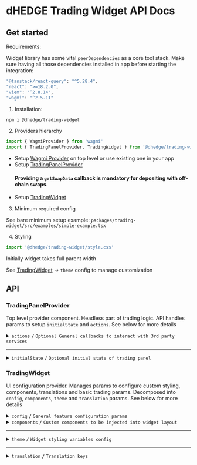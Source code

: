 # dHEDGE Trading Widget API Docs

## Get started

Requirements:

Widget library has some vital `peerDependencies` as a core tool stack. Make sure having all those dependencies installed in app before starting the integration:

```bash
"@tanstack/react-query": "^5.28.4",
"react": ">=18.2.0",
"viem": "^2.8.14",
"wagmi": "^2.5.11"
```

1. Installation:

```bash
npm i @dhedge/trading-widget
```

2. Providers hierarchy

```typescript jsx
import { WagmiProvider } from 'wagmi'
import { TradingPanelProvider, TradingWidget } from '@dhedge/trading-widget'
```

- Setup [Wagmi Provider](https://wagmi.sh/react/api/WagmiProvider) on top level or use existing one in your app
- Setup [TradingPanelProvider](#tradingpanelprovider)
  #### Providing a `getSwapData` callback is mandatory for depositing with off-chain swaps.
- Setup [TradingWidget](#tradingwidget)

3. Minimum required config

See bare minimum setup example: `packages/trading-widget/src/examples/simple-example.tsx`

4. Styling

```typescript jsx
import '@dhedge/trading-widget/style.css'
```

Initially widget takes full parent width

See [TradingWidget](#tradingwidget) -> `theme` config to manage customization

## API

### TradingPanelProvider

Top level provider component. Headless part of trading logic. API handles params to setup `initialState` and `actions`. See below for more details

<details>
<summary><code>actions</code> <code><b>/</b></code> <code>Optional General callbacks to interact with 3rd party services</code></summary>

> | name                           | type                                                                                                                                                                                                                                                                                                                                                     | default value | description                                                                       |
> | ------------------------------ | -------------------------------------------------------------------------------------------------------------------------------------------------------------------------------------------------------------------------------------------------------------------------------------------------------------------------------------------------------- | ------------- | --------------------------------------------------------------------------------- |
> | `onUpdateSendTokenInput`       | (payload: Partial\<{ address: `Address`; symbol: `string`; value: `string`; decimals: `number`; isLoading?: `boolean` }\>) => void                                                                                                                                                                                                                       | undefined     | triggers on send token change                                                     |
> | `onUpdateTradingSettings`      | (payload: Partial\<{ slippage: `number \| 'auto'`; minSlippage?: `number` isInfiniteAllowance: `boolean`; isMultiAssetWithdrawalEnabled: `boolean`; isMaxSlippageLoading: `boolean` }\>) => void                                                                                                                                                         | undefined     | triggers on trading settings change                                               |
> | `onSetTradingType`             | (payload: `'deposit' \| 'withdraw'`) => void                                                                                                                                                                                                                                                                                                             | undefined     | triggers on trading type change                                                   |
> | `onUpdateTradingMeta`          | (payload: Partial\<{ approvingStatus: `'pending' \| 'success'` }\>) => void                                                                                                                                                                                                                                                                              | undefined     | triggers on trading meta change                                                   |
> | `onUpdateTradingModal`         | (payload: Partial\<{ isOpen: `boolean`; status: `'Success' \| 'None' \| 'Mining' \|  'Wallet'` }\>) => void                                                                                                                                                                                                                                              | undefined     | triggers on trading modal change                                                  |
> | `onUpdateTransactions`         | (payload: AddTransaction \| UpdateTransaction \| RemoveTransaction) => void                                                                                                                                                                                                                                                                              | undefined     | triggers on transaction action change                                             |
> | `onTradingSettleError`         | (error: `Error`) => void                                                                                                                                                                                                                                                                                                                                 | undefined     | triggers on trading settle error                                                  |
> | `onTransactionError`           | (error: `Error`, action: `TransactionAction` \| `undefined`, chainId?: `ChainId`, txHash?: `Address`) => void                                                                                                                                                                                                                                            | undefined     | triggers on transaction error                                                     |
> | `onTransactionSuccess`         | (data: `WaitForTransactionReceiptReturnType`, action: `TransactionAction` \| `undefined`, link?: `string`) => void                                                                                                                                                                                                                                       | undefined     | triggers on transaction success                                                   |
> | `onTransactionEstimationError` | (error: `EstimationError`, address: `Address`, chainId?: `ChainId`, account?: `Address`) => void                                                                                                                                                                                                                                                         | undefined     | triggers on transaction estimation error                                          |
> | `onTokenSelector`              | (payload: { isOpen: `boolean`; entity: `'token' \| 'pool'` }) => void                                                                                                                                                                                                                                                                                    | undefined     | triggers on token selector change                                                 |
> | `onLog`                        | (eventName: `string`, payload?: `Record<string, unknown>`) => void                                                                                                                                                                                                                                                                                       | undefined     | triggers on log event                                                             |
> | `onSimulateTransaction`        | (payload: { chainId: `ChainId`; from: `Address`: to: `Address`; input: `string`; gas: `number`; value?: `string` }) => Promise<{ link?: `string`; simulation: { status: `boolean`; error_message: `string` } } \| null>                                                                                                                                  | undefined     | triggers to simulate transaction and get error details after failed tx estimation |
> | `getSwapData`                  | ({ signal: `AbortSignal`, variables: { chainId: `number`; sourceAddress: `Address`; destinationAddress: `Address`; walletAddress: `Address`; fromAddress: `Address`; amount: `string`; slippage: `string` } }) => Promise<{ destinationAmount: `string`; txData: `string` ; routerKey: `'ONE_INCH' / 'ONE_INCH_V5' / 'ZERO_X' / 'PARASWAP'` } } \| null> | undefined     | provides off chain swap data based on send token value                            |

###### Source: `packages/trading-widget/src/core-kit/providers/index.tsx`

###### Default values: `undefined`

</details>

---

<details>
<summary><code>initialState</code> <code><b>/</b></code> <code>Optional initial state of trading panel</code></summary>

> | name               | type                                                                                                                                                                                                                                    | default value                                                                                                              | description                                                                                     |
> | ------------------ | --------------------------------------------------------------------------------------------------------------------------------------------------------------------------------------------------------------------------------------- | -------------------------------------------------------------------------------------------------------------------------- | ----------------------------------------------------------------------------------------------- |
> | `poolAddress`      | Address                                                                                                                                                                                                                                 | `AddressZero`                                                                                                              | Current active pool address                                                                     |
> | `poolConfigMap`    | Record<Address, PoolConfig>                                                                                                                                                                                                             | `{}`                                                                                                                       | Map of pool configs available for trading                                                       |
> | `settings`         | { slippage: `number \| 'auto'`; minSlippage?: `number`; isInfiniteAllowance: `boolean`; isMultiAssetWithdrawalEnabled: `boolean`; isMaxSlippageLoading: `boolean` }                                                                     | { slippage: `'auto'`; isInfiniteAllowance: `false`; isMultiAssetWithdrawalEnabled: `true`; isMaxSlippageLoading: `false` } | Panel settings                                                                                  |
> | `type`             | 'deposit' \| 'withdraw'                                                                                                                                                                                                                 | `'deposit'`                                                                                                                | Trading type                                                                                    |
> | `input`            | { sendToken: { address: `Address`; symbol: `string`; value: `string`; decimals: `number`; isLoading?: `boolean` }; receiveToken: { address: `Address`; symbol: `string`; value: `string`; decimals: `number`; isLoading?: `boolean` } } | `poolConfigMap[poolAddress]`                                                                                               | Send/receive tokens pair                                                                        |
> | `entryFee`         | { deposit: `number`; depositWithCustomCooldown: `number`; }                                                                                                                                                                             | { deposit: `0`; depositWithCustomCooldown: `0.1` }                                                                         | Entry fee config map                                                                            |
> | `meta`             | { approvingStatus?: `'pending' \| 'success'` }                                                                                                                                                                                          | `{}`                                                                                                                       | Trading meta info                                                                               |
> | `modal`            | { isOpen: `boolean`; status: `'Success' \| 'None' \| 'Mining' \|  'Wallet'`; action: `'deposit' \| 'withdraw' \| 'approve  \| 'oraclesUpdate'`; link?: `string`; sendToken: TradingToken \| null; receiveToken: TradingToken \| null }  | `{ isOpen: `false`,status: `'None'`, receiveToken: `null`, sendToken: `null` }`                                            | Trading modal state                                                                             |
> | `transactions`     | { action: `'deposit' \| 'withdraw' \| 'approve'`; symbol: `string`; chainId: `ChainId`; txHash?: `Address` }[]                                                                                                                          | `[]`                                                                                                                       | Pending transactions                                                                            |
> | `poolFallbackData` | { address: `Address`; managerLogicAddress?: `Address`; poolCompositions: `PoolComposition[]`; tokenPrice?: `string`; apy?: { value: `number`; currency: `'USD' \| 'ETH'` } }                                                            | { address: `AddressZero` }                                                                                                 | Current active pool fallback data to override or extend contract's response                     |
> | `defaultChainId`   | number (optional)                                                                                                                                                                                                                       | undefined                                                                                                                  | Chain id that will be returned from useNetwork wagmi hook when connected to unsupported network |

###### Source: `packages/trading-widget/src/core-kit/providers/index.tsx`

###### Default values: `packages/trading-widget/src/core-kit/providers/index.tsx`

</details>

### TradingWidget

UI configuration provider. Manages params to configure custom styling, components, translations and basic trading params. Decomposed into `config`, `components`, `theme` and `translation` params. See below for more details

<details>
<summary><code>config</code> <code><b>/</b></code> <code>General feature configuration params</code></summary>

##### params

> | name                               | type                                                           | default value                | description                                                                                                                                        |
> | ---------------------------------- | -------------------------------------------------------------- | ---------------------------- | -------------------------------------------------------------------------------------------------------------------------------------------------- |
> | `isGeoBlocked`                     | `boolean`                                                      | `false`                      | Restricts depositing action button and conditionally renders GeoBlockAlert component                                                               |
> | `isSanctioned`                     | `boolean`                                                      | `false`                      | Restricts depositing action button and conditionally renders SanctionedAlert component                                                             |
> | `depositQuoteDiffWarningThreshold` | `number`                                                       | `1`                          | Deposit slippage absolute percent value warning threshold, Affects styling to warn user                                                            |
> | `depositQuoteDiffErrorThreshold`   | `number`                                                       | `3`                          | Deposit slippage absolute percent value error threshold, Affects styling to warn user                                                              |
> | `defaultWithdrawSlippage`          | `number`                                                       | `[0.1, 0.3, 0.5, 1, 1.5, 3]` | Initial withdraw slippage absolute percent. Further adjustments are available in panel settings                                                    |
> | `defaultSwapTransactionSlippage`   | `number`                                                       | `0.3`                        | Default slippage (%) applied to swap transaction.                                                                                                  |
> | `defaultNoSwapMinDepositAmountGap` | `number`                                                       | `0.1`                        | Default gap (%) for min received vault tokens during no swap deposits.                                                                             |
> | `defaultLockTime`                  | `string`                                                       | `'24 hours'`                 | Formatted default deposit lock time to be displayed in panel (Long lockup period is used to bypass entry fee and can be managed in panel settings) |
> | `customLockTime`                   | `string`                                                       | `'15 minutes'`               | Formatted custom deposit lock time alternative to be displayed in panel                                                                            |
> | `stablePrecision`                  | `number`                                                       | `3`                          | Number of decimals to be displayed in stables (e.g USDC balance)                                                                                   |
> | `defaultPrecision`                 | `number`                                                       | `6`                          | Number of decimals to be displayed in token values                                                                                                 |
> | `stakingChainId`                   | `number`                                                       | `10` (Optimism)              | ChainId to be used in staking logic                                                                                                                |
> | `termsOfUseAccepted`               | `boolean`                                                      | `true`                       | Requires user to confirm terms of use by rendering DepositTermsOfUse component before deposit action                                               |
> | `standalone`                       | `boolean`                                                      | `true`                       | Handles token selection in SPA mode                                                                                                                |
> | `chainConfig`                      | `Partial<Record<ChainId, { name: string; iconPath: string }>>` | `{}`                         | Sets map of chain `name` and `iconPath`                                                                                                            |

##### actions

> | name                 | type                     | default value                 | description                                                                                                                                                                                                                                                                   |
> | -------------------- | ------------------------ | ----------------------------- | ----------------------------------------------------------------------------------------------------------------------------------------------------------------------------------------------------------------------------------------------------------------------------- |
> | `onConnect`          | `() => void`             | `() => {}`                    | Widget has built-in `Connect Wallet` action button that triggers `onConnect` callback assuming starting of abstract wallet connection process. After all the only requirement is to get connected wallet inside wagmi's `useAccount` hook to make trading operations possible |
> | `onAcceptTermsOfUse` | `() => Promise<boolean>` | `() => Promise.resolve(true)` | Callback is triggered after user's approval of Terms of Use statements assuming switching of external `config.termsOfUseAccepted` param to `true` state                                                                                                                       |

###### Source: `packages/trading-widget/src/trading-widget/providers/config-provider`

###### Default values: `packages/trading-widget/src/trading-widget/providers/config-provider/config-provider.defaults.ts`

</details>

<details>
<summary>
<code>components</code>
<code><b>/</b></code>
<code>Custom components to be injected into widget layout</code>
</summary>

> | name                | type                                | default value       | description                                                                                                     |
> | ------------------- | ----------------------------------- | ------------------- | --------------------------------------------------------------------------------------------------------------- |
> | `GeoBlockAlert`     | ComponentType                       | `<GeoBlockAlert>`   | Component replaces deposit button while `isGeoBlocked` config param is set to `true`                            |
> | `SanctionedAlert`   | ComponentType                       | `<SanctionedAlert>` | Component replaces deposit button while `isSanctioned` config param is set to `true`                            |
> | `DepositMetaInfo`   | ComponentType                       | `undefined`         | Component is injected into deposit meta part of widget layout nearby TransactionOverviewDisclosure              |
> | `WithdrawMetaInfo`  | ComponentType                       | `undefined`         | Component is injected into withdraw meta part of widget layout nearby WithdrawTransactionOverviewDisclosure     |
> | `ExtraActionButton` | ComponentType                       | `undefined`         | Component is injected below deposit action button and rendered if `isGeoBlocked` config param is set to `false` |
> | `Image`             | ComponentType<ImageProps>           | `<img>`             | Component optionally can be used to pass `nextjs` Image component to be used for assets rendering               |
> | `LogoSpinner`       | ComponentType<SVGProps<SVGElement>> | `<Spinner>`         | Component is injected into widget pending transaction overlay. Assume using of spinning animation               |
> | `DepositTermsOfUse` | ComponentType                       | `undefined`         | Component is injected into `TermsOfUseOverlay` to extend default terms of use statement points                  |
> | `ActionButton`      | ComponentType                       | `<ActionButton>`    | Component overrides default `ActionButton` and has `ButtonProps` API                                            |

###### Source: `packages/trading-widget/src/trading-widget/providers/component-provider/component-provider.tsx`

###### Default values: `undefined`

</details>

---

<details>
<summary>
<code>theme</code>
<code><b>/</b></code>
<code>Widget styling variables config</code>
</summary>

##### global

###### color

path: `global.color[name]`

> | name                     | type   | default value                                | description                           |
> | ------------------------ | ------ | -------------------------------------------- | ------------------------------------- |
> | `colorTextPrimary`       | string | `#ffffff`                                    | Primary text color                    |
> | `colorTextPrimaryHover`  | string | `#ffffffCC`                                  | Primary hover text color              |
> | `colorBorderPrimary`     | string | `global?.color?.colorTextPrimary ?? #ffffff` | Primary border color                  |
> | `colorTextSecondary`     | string | `#9DA2AD`                                    | Secondary text color                  |
> | `colorBgPrimary`         | string | `#1B2432`                                    | Primary bg color                      |
> | `colorBgSecondary`       | string | `#2B313E`                                    | Secondary bg color                    |
> | `colorTextAccent`        | string | `#ffffff`                                    | Accent text color                     |
> | `colorTextAccentHover`   | string | `#ffffffCC`                                  | Accent hover text color               |
> | `colorBgAccentFrom`      | string | `#73D393`                                    | Accent bg gradient `from` color       |
> | `colorBgAccentTo`        | string | `#34855E`                                    | Accent bg gradient `to` color         |
> | `colorBgAccentFromHover` | string | `#73D393CC`                                  | Accent hover bg gradient `from` color |
> | `colorBgAccentToHover`   | string | `#162435`                                    | Accent hover bg gradient `to` color   |
> | `colorTextNeutral`       | string | `#9DA2AD80`                                  | Neutral text color                    |
> | `colorBgNeutral`         | string | `#9DA2AD33`                                  | Neutral bg color                      |
> | `colorTextLoading`       | string | `#ffffff99`                                  | Loading text color                    |
> | `colorTextError`         | string | `#EF4444`                                    | Error text color                      |
> | `colorTextWarning`       | string | `#AFA58D`                                    | Warning text color                    |
> | `colorIcon`              | string | `global?.color?.colorTextPrimary ?? #ffffff` | Warning text color                    |

###### size

path: `global.size[name]`

> | name                  | type   | default value                                | description            |
> | --------------------- | ------ | -------------------------------------------- | ---------------------- |
> | `gap`                 | string | `0.25rem`                                    | General flex gap       |
> | `spacer`              | string | `4px`                                        | General spacer         |
> | `fontSizeBase`        | string | `16px`                                       | Font size base         |
> | `lineHeightBase`      | string | `24px`                                       | Line height base       |
> | `fontSizeXs`          | string | `12px`                                       | Font size xs           |
> | `lineHeightXs`        | string | `16px`                                       | Line height xs         |
> | `fontSizeSm`          | string | `14px`                                       | Font size sm           |
> | `lineHeightSm`        | string | `20px`                                       | Line height sm         |
> | `fontSizeLg`          | string | `18px`                                       | Font size lg           |
> | `lineHeightLg`        | string | `28px`                                       | Line height lg         |
> | `iconSize`            | string | `20px`                                       | Icon size base         |
> | `iconSizeSm`          | string | `24px`                                       | Icon size sm           |
> | `iconSecondarySize`   | string | `16px`                                       | Icon secondary size    |
> | `iconSecondarySizeSm` | string | `16px`                                       | Icon secondary size sm |
> | `labelFontSize`       | string | `config?.global?.size?.fontSizeXs ?? 12px`   | Label font size        |
> | `labelLineHeight`     | string | `config?.global?.size?.lineHeightXs ?? 16px` | Label font size        |
> | `labelLineHeight`     | string | `config?.global?.size?.lineHeightXs ?? 16px` | Label font size        |

###### style

path: `global.style[name]`

> | name                 | type   | default value | description                  |
> | -------------------- | ------ | ------------- | ---------------------------- |
> | `radiusPrimary`      | string | `1rem`        | General border radius        |
> | `radiusSecondary`    | string | `1rem`        | Secondary border radius      |
> | `fontWeightLight`    | string | `300`         | Font weight light            |
> | `fontWeightMedium`   | string | `500`         | Font weight medium           |
> | `fontWeightBold`     | string | `700`         | Font weight bold             |
> | `actionOpacity`      | string | `1`           | Action element opacity       |
> | `actionOpacityHover` | string | `0.8`         | Action hover element opacity |

##### component

###### popup

path: `component.popup[name]`

> | name                | type   | default value                                          | description      |
> | ------------------- | ------ | ------------------------------------------------------ | ---------------- |
> | `color.colorText`   | string | `config?.global?.color?.colorTextSecondary ?? #9DA2AD` | Popup text color |
> | `color.colorBg`     | string | `config?.global?.color?.colorBgSecondary ?? #2B313E`   | Popup bg color   |
> | `color.colorBorder` | string | `config?.global?.color?.colorTextSecondary ?? #9DA2AD` | Popup bg color   |
> | `size.fontSize`     | string | `config?.global?.size?.fontSizeXs ?? 12px`             | Popup font size  |

###### popupList

path: `component.popupList[name]`

> | name               | type   | default value | description                   |
> | ------------------ | ------ | ------------- | ----------------------------- |
> | `color.itemBgEven` | string | `transparent` | Popup list even item bg color |
> | `color.itemBgOdd`  | string | `#2A3648`     | Popup list odd item bg color  |
> | `color.headerBg`   | string | `#1B2432`     | Popup list header bg color    |

###### tabGroup

path: `component.tabGroup[name]`

> | name      | type   | default value            | description              |
> | --------- | ------ | ------------------------ | ------------------------ |
> | `size.px` | string | `global.size.spacer * 3` | Tab group padding inline |

###### tabContent

path: `component.tabContent[name]`

> | name       | type   | default value            | description                |
> | ---------- | ------ | ------------------------ | -------------------------- |
> | `size.pt`  | string | `global.size.spacer * 3` | Tab content padding top    |
> | `size.px`  | string | `0px`                    | Tab content padding inline |
> | `size.pb`  | string | `global.size.spacer * 9` | Tab content padding bottom |
> | `size.gap` | string | `global.size.spacer * 2` | Tab content flex gap       |

###### tab

path: `component.tab[name]`

> | name                    | type   | default value                        | description           |
> | ----------------------- | ------ | ------------------------------------ | --------------------- |
> | `size.px`               | string | `global.size.spacer * 9`             | Tab padding inline    |
> | `size.py`               | string | `global.size.spacer * 3`             | Tab padding block     |
> | `size.fontSize`         | string | `global.size.fontSizeSm`             | Tab font size         |
> | `color.colorBg`         | string | `global.color.colorBgNeutral`        | Tab bg color          |
> | `color.colorText`       | string | `global.color.colorTextNeutral`      | Tab text color        |
> | `color.selectColorText` | string | `global.color.colorTextPrimary`      | Tab select text color |
> | `color.colorTextHover`  | string | `global.color.colorTextPrimaryHover` | Tab hover text color  |
> | `style.fontWeight`      | string | `global.style.fontWeightBold`        | Tab font weight       |
> | `style.lineHeight`      | string | `global.size.lineHeightSm`           | Tab line height       |

###### balance

path: `component.balance[name]`

> | name                   | type   | default value                     | description               |
> | ---------------------- | ------ | --------------------------------- | ------------------------- |
> | `size.px`              | string | `global.size.spacer * 3`          | Balance padding inline    |
> | `size.gap`             | string | `global.size.gap`                 | Balance flex gap          |
> | `size.fontSize`        | string | `global.size.fontSizeLg`          | Balance font size         |
> | `size.lineHeight`      | string | `global.size.lineHeightLg`        | Balance line height       |
> | `size.priceFontSize`   | string | `global.size.fontSizeBase`        | Balance price font size   |
> | `size.priceLineHeight` | string | `global.size.lineHeightBase`      | Balance price line height |
> | `color.colorText`      | string | `global.color.colorTextPrimary`   | Balance text color        |
> | `color.priceColorText` | string | `global.color.colorTextSecondary` | Balance price text color  |

###### inputGroup

path: `component.inputGroup[name]`

> | name       | type   | default value            | description                |
> | ---------- | ------ | ------------------------ | -------------------------- |
> | `size.px`  | string | `global.size.spacer * 3` | Input group padding inline |
> | `size.gap` | string | `global.size.gap`        | Input group flex gap       |

###### input

path: `component.input[name]`

> | name                      | type   | default value                     | description                 |
> | ------------------------- | ------ | --------------------------------- | --------------------------- |
> | `size.px`                 | string | `global.size.spacer * 3`          | Input padding inline        |
> | `size.py`                 | string | `global.size.spacer * 2`          | Input padding block         |
> | `size.gap`                | string | `global.size.gap * 2`             | Input flex gap              |
> | `size.priceGap`           | string | `global.size.gap * 2`             | Input flex gap              |
> | `size.iconSize`           | string | `global.size.iconSize`            | Input icon size             |
> | `size.iconSizeSm`         | string | `global.size.iconSizeSm`          | Input icon size sm          |
> | `size.labelFontSize`      | string | `global.size.fontSizeSm`          | Input label line height     |
> | `size.labelLineHeight`    | string | `global.size.lineHeightSm`        | Input label font size       |
> | `size.fontSize`           | string | `global.size.fontSizeSm`          | Input font size             |
> | `size.lineHeight`         | string | `global.size.lineHeightSm`        | Input line height           |
> | `size.fontSizeLg`         | string | `global.size.fontSizeLg`          | Input font size lg          |
> | `size.lineHeightLg`       | string | `global.size.lineHeightLg`        | Input line height lg        |
> | `size.tokenFontSize`      | string | `global.size.fontSizeXs`          | Input token font size       |
> | `size.tokenLineHeight`    | string | `global.size.lineHeightXs`        | Input token line height     |
> | `size.tokenFontSizeSm`    | string | `global.size.fontSizeBase`        | Input token font size sm    |
> | `size.tokenLineHeightSm`  | string | `global.size.lineHeightBase`      | Input token line height sm  |
> | `size.buttonPx`           | string | `global.size.spacer * 2`          | Input button padding inline |
> | `size.buttonPy`           | string | `global.size.spacer`              | Input button padding block  |
> | `size.buttonFontSize`     | string | `global?.size?.fontSizeXs`        | Input button font size      |
> | `size.buttonLineHeight`   | string | `global?.size?.lineHeightXs`      | Input button line height    |
> | `color.textColor`         | string | `global.color.colorTextPrimary`   | Input text color            |
> | `color.loadingTextColor`  | string | `global.color.colorTextLoading`   | Input loading text color    |
> | `color.bgColor`           | string | `global.color.colorBgNeutral`     | Input bg color              |
> | `color.bgColorFocus`      | string | `transparent`                     | Input bg color              |
> | `color.borderColor`       | string | `#4C505B`                         | Input border color          |
> | `color.borderColorFocus`  | string | `global.color.colorTextPrimary`   | Input border focus color    |
> | `color.placeholderColor`  | string | `global.color.colorTextSecondary` | Input placeholder color     |
> | `color.buttonBgColor`     | string | `global.color.colorBgSecondary`   | Input button bg color       |
> | `color.buttonBorderColor` | string | `global.color.colorBgAccentTo`    | Input button border color   |
> | `color.buttonTextColor`   | string | `global.color.colorTextPrimary`   | Input button text color     |
> | `style.radius`            | string | `global.style.radiusPrimary`      | Input border radius         |
> | `style.labelFontWeight`   | string | `global.style.fontWeightLight`    | Input label font weight     |
> | `style.fontWeight`        | string | `global.style.fontWeightLight`    | Input font weight           |
> | `style.tokenFontWeight`   | string | `global.style.fontWeightLight`    | Input token font weight     |
> | `style.buttonRadius`      | string | `30px`                            | Input button border radius  |

###### tooltip

path: `component.tooltip[name]`

> | name              | type   | default value | description      |
> | ----------------- | ------ | ------------- | ---------------- |
> | `color.colorBg`   | string | `#12171F`     | Tooltip bg color |
> | `color.colorText` | string | `#ffffff`     | Tooltip bg color |

###### switch

path: `component.switch[name]`

> | name                   | type   | default value | description               |
> | ---------------------- | ------ | ------------- | ------------------------- |
> | `color.colorBgChecked` | string | `#152E4D`     | Switch checked bg color   |
> | `color.colorBg`        | string | `#4C505B`     | Switch unchecked bg color |

###### actionButton

path: `component.actionButton[name]`

> | name                            | type   | default value                         | description                                |
> | ------------------------------- | ------ | ------------------------------------- | ------------------------------------------ |
> | `size.borderWidth`              | string | `1px`                                 | Action button border width                 |
> | `color.colorBgFrom`             | string | `global.color.colorBgAccentFrom`      | Action button bg gradient color from       |
> | `color.colorBgTo`               | string | `global.color.colorBgAccentTo`        | Action button bg gradient color to         |
> | `color.colorBgFromHover`        | string | `global.color.colorBgAccentFromHover` | Action button hover bg gradient color from |
> | `color.colorBgToHover`          | string | `global.color.colorBgAccentTo`        | Action button hover bg gradient color to   |
> | `color.colorBorder`             | string | `global.color.colorBgAccentFrom`      | Action button border color                 |
> | `color.colorText`               | string | `global.color.colorTextAccent`        | Action button text color                   |
> | `color.colorText`               | string | `global.color.colorTextAccent`        | Action button text color                   |
> | `color.outlineColorBorder`      | string | `#ffffff33`                           | Action outline button border color         |
> | `color.outlineColorBorderHover` | string | `#ffffffCC`                           | Action outline button hover border color   |
> | `color.outlineColorText`        | string | `global.color.colorTextPrimary`       | Action outline button text color           |

###### meta

path: `component.meta[name]`

> | name                  | type   | default value                        | description          |
> | --------------------- | ------ | ------------------------------------ | -------------------- |
> | `size.gap`            | string | `global.size.gap`                    | Meta flex gap        |
> | `size.px`             | string | `global.size.spacer * 3`             | Meta padding inline  |
> | `color.linkTextColor` | string | `global.color.colorBgAccentFrom`     | Meta link text color |
> | `color.panelBgHover`  | string | `config.global.color.colorBgNeutral` | Meta panel hover bg  |

###### Source: `packages/trading-widget/src/trading-widget/providers/theme-provider/theme-provider.tsx`

###### Default values: `undefined`

</details>

---

<details>
<summary>
<code>translation</code>
<code><b>/</b></code>
<code>Translation keys</code>
</summary>|

> | name                             | type   | default value                                                                                                                                                                         | description |
> | -------------------------------- | ------ | ------------------------------------------------------------------------------------------------------------------------------------------------------------------------------------- | ----------- |
> | `depositSlippageWarning`         | string | Excludes entry fee. Slippage may be amplified by the leverage. See the docs for more info.                                                                                            |             |
> | `withdrawSlippageWarning`        | string | Slippage only applies to single asset withdrawals and withdrawals from vaults with debt positions in Aave.                                                                            |             |
> | `minSlippageWarning`             | string | Flexible min slippage value that is likely enough to process the transaction.                                                                                                         |             |
> | `highSlippageWarning`            | string | We recommend using another asset to trade with lower slippage.                                                                                                                        |             |
> | `recommendedMinSlippage`         | string | Recommended Min Slippage                                                                                                                                                              |             |
> | `projectedDailyEarningsTooltip`  | string | Projected daily earnings are based on the current APY and may differ from actual earnings.                                                                                            |             |
> | `dailyEarnings`                  | string | Daily Earnings                                                                                                                                                                        |             |
> | `projectedYearlyEarningsTooltip` | string | Projected yearly earnings are based on the current APY and may differ from actual earnings.                                                                                           |             |
> | `yearlyEarnings`                 | string | Yearly Earnings                                                                                                                                                                       |             |
> | `fullReceiveDetails`             | string | See full details influencing what you will receive.                                                                                                                                   |             |
> | `tradeDetails`                   | string | Trade details                                                                                                                                                                         |             |
> | `maxSlippage`                    | string | Max slippage                                                                                                                                                                          |             |
> | `minReceiveAmount`               | string | You will receive no less than this amount.                                                                                                                                            |             |
> | `minReceived`                    | string | Minimum Received                                                                                                                                                                      |             |
> | `estimatedMultiAssetFractions`   | string | Estimated multi asset fractions                                                                                                                                                       |             |
> | `infinite`                       | string | Infinite                                                                                                                                                                              |             |
> | `tokenAllowance`                 | string | Token Allowance                                                                                                                                                                       |             |
> | `entryFee`                       | string | Entry Fee                                                                                                                                                                             |             |
> | `entryFeeExplanation`            | string | When you deposit, the token takes a small entry fee. This fee helps cover the costs when we rebalance the underlying funds, and it's shared among all token holders.                  |             |
> | `amountToBeApproved`             | string | Amount of {symbol} tokens to be approved. Can be customized in settings.                                                                                                              |             |
> | `minDepositUsd`                  | string | Minimum deposit in USD.                                                                                                                                                               |             |
> | `minDeposit`                     | string | Minimum Deposit                                                                                                                                                                       |             |
> | `tokensLockTime`                 | string | Purchased tokens will have a {lockTime} lock.                                                                                                                                         |             |
> | `slippageTolerance`              | string | Slippage tolerance                                                                                                                                                                    |             |
> | `bypassEntryFee`                 | string | Bypass Entry Fee                                                                                                                                                                      |             |
> | `tokenAmountToApprove`           | string | Amount of tokens to be approved.                                                                                                                                                      |             |
> | `auto`                           | string | Auto                                                                                                                                                                                  |             |
> | `autoSlippageDescription`        | string | App is testing different slippage ranges, starting low and increasing until it's likely to pass                                                                                       |             |
> | `lengthenLockup`                 | string | Lengthen lockup to remove entry fee                                                                                                                                                   |             |
> | `deposit`                        | string | Buy                                                                                                                                                                                   |             |
> | `withdraw`                       | string | Sell                                                                                                                                                                                  |             |
> | `yourBalance`                    | string | Your Balance                                                                                                                                                                          |             |
> | `max`                            | string | Max                                                                                                                                                                                   |             |
> | `allAssets`                      | string | All Assets                                                                                                                                                                            |             |
> | `all`                            | string | All                                                                                                                                                                                   |             |
> | `payWith`                        | string | Pay with                                                                                                                                                                              |             |
> | `buyEstimated`                   | string | Buy (estimated)                                                                                                                                                                       |             |
> | `sell`                           | string | Sell                                                                                                                                                                                  |             |
> | `receiveEstimated`               | string | Receive (estimated)                                                                                                                                                                   |             |
> | `confirmInWallet`                | string | Please confirm in wallet                                                                                                                                                              |             |
> | `pending`                        | string | Pending...                                                                                                                                                                            |             |
> | `approve`                        | string | Approve                                                                                                                                                                               |             |
> | `connectWallet`                  | string | Connect Wallet                                                                                                                                                                        |             |
> | `minimumPurchase`                | string | Minimum purchase is ${value}                                                                                                                                                          |             |
> | `poolIsInactive`                 | string | {poolSymbol} token is no longer active. Please withdraw from them.                                                                                                                    |             |
> | `poolIsPrivate`                  | string | This vault is currently private                                                                                                                                                       |             |
> | `updateOracles`                  | string | Update Oracles                                                                                                                                                                        |             |
> | `checkingOracles`                | string | Checking Oracles                                                                                                                                                                      |             |
> | `confirmMaxSlippage`             | string | Confirm {slippagePercentage}% max slippage                                                                                                                                            |             |
> | `withdrawalWindowDisabled`       | string | You can sell your {tokenSymbol} tokens during withdrawal window period starting from {startTime}                                                                                      |             |
> | `withdrawalLiquidityDisabled`    | string | Intended withdraw value is greater than available liquidity ({symbol} {value})                                                                                                        |             |
> | `withdrawCooldown`               | string | You can sell your {tokenSymbol} tokens in {cooldownEndTime}                                                                                                                           |             |
> | `termsOfUse`                     | string | Terms Of Use                                                                                                                                                                          |             |
> | `termOfUseDepositListTitle`      | string | Please know the following before depositing                                                                                                                                           |             |
> | `termOfUseDepositAssetSlippage`  | string | When exiting, investors receive single asset or the underlying vault assets. Withdraw slippage can be customized in withdraw settings                                                 |             |
> | `termOfUseDepositBugs`           | string | There may be interface bugs on the platform                                                                                                                                           |             |
> | `termOfUseDepositDowntime`       | string | There may be interface downtime (planned and unplanned)                                                                                                                               |             |
> | `termOfUseDepositAuditRisk`      | string | Smart contracts are audited but a risk is still present                                                                                                                               |             |
> | `termOfUseDepositAccept`         | string | Accept & Deposit                                                                                                                                                                      |             |
> | `back`                           | string | Back                                                                                                                                                                                  |             |
> | `highSlippage`                   | string | High Slippage Alert                                                                                                                                                                   |             |
> | `responsibleHighSlippage`        | string | By proceeding with this trade, you acknowledge and accept the possibility of experiencing high slippage, resulting in a potential difference between the expected and executed price. |             |
> | `highSlippageListTitle`          | string | Please consider the following before confirming                                                                                                                                       |             |
> | `highSlippageQuoteDiff`          | string | Be aware that the final amount of assets you receive may be different from the initially quoted value.                                                                                |             |
> | `highSlippageRisk`               | string | Ensure that you understand the risks associated with high slippage and are comfortable proceeding with the trade.                                                                     |             |
> | `confirm`                        | string | Confirm                                                                                                                                                                               |             |
> | `selectToken`                    | string | Select Token                                                                                                                                                                          |             |
> | `sendingOrderToWallet`           | string | Sending order to your wallet                                                                                                                                                          |             |
> | `settingUpTx`                    | string | Setting up transaction                                                                                                                                                                |             |
> | `updateSynthetixOracles`         | string | Updating Synthetix Oracles                                                                                                                                                            |             |
> | `approveSpending`                | string | Approve {symbol} spending                                                                                                                                                             |             |
> | `pay`                            | string | Pay                                                                                                                                                                                   |             |
> | `multiAssetFractions`            | string | multi asset fractions                                                                                                                                                                 |             |
> | `explorer`                       | string | Explorer                                                                                                                                                                              |             |
> | `as`                             | string | As                                                                                                                                                                                    |             |
> | `switchNetwork`                  | string | Switch Network                                                                                                                                                                        |             |
> | `depositAction`                  | string | Buy                                                                                                                                                                                   |             |
> | `withdrawAction`                 | string | Sell                                                                                                                                                                                  |             |
> | `swapAction`                     | string | Swap                                                                                                                                                                                  |             |
> | `unrollAction`                   | string | Unroll                                                                                                                                                                                |             |
> | `claimAction`                    | string | Claim Without Swap                                                                                                                                                                    |             |
> | `claimLabel`                     | string | Claim                                                                                                                                                                                 |             |
> | `swapOf`                         | string | Swap of                                                                                                                                                                               |             |
> | `to`                             | string | to                                                                                                                                                                                    |             |
> | `initWithdrawDescription`        | string | Unroll {vaultSymbol} tokens into multi assets                                                                                                                                         |             |
> | `initWithdrawTooltip`            | string | Convertible tokens are basic ERC20 tokens which can be swapped on any DEXs                                                                                                            |             |
> | `completeWithdrawDescription`    | string | Swap multi assets into {assetSymbol}                                                                                                                                                  |             |

###### Source: `packages/trading-widget/src/trading-widget/providers/translation-provider/translation-provider.tsx`

###### Default values: `packages/trading-widget/src/trading-widget/providers/translation-provider/translation-provider.defaults.ts`

</details>
